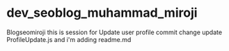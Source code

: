 # dev_seoblog_muhammad_miroji
Blogseomiroji
this is session for Update user profile
commit change update ProfileUpdate.js
and i'm adding readme.md
